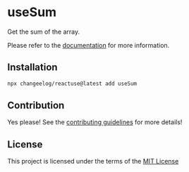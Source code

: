 # useSum

Get the sum of the array.

Please refer to the [documentation](#) for more information.

## Installation

```bash
npx changeelog/reactuse@latest add useSum
```

## Contribution

Yes please! See the [contributing guidelines](#) for more details!

## License

This project is licensed under the terms of the [MIT License](/LICENSE)
